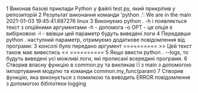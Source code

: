 1
Виконав базові приклади Python у файлі test.py, який прикріпив у репозиторій
2
Результат виконання команди 'python .':
We are in the main
2021-01-03 19:45:41.687276
linux
3
Виконуємо python . -h і появляється текст з опційними аргументами
-h - допомога
-o OPT - ця опція є вибірковою
-l - ввівши цей параметр будуть виведені логи
4
Передавши python . наступний параметр, отримуємо додаткове повідомлення від програми:
З консолі було передано аргумент
========== >> Цей текст також має вивестись << ==========
5
Якщо ввести python . --logs, то будуть виведені усі можливі логи, які прописані всередині програми.
6
Створив власну функцію в common.py та викликав її з main з допомогою імпортування модулю та
команди common.my_func(param)
7
Створив функцію, яка виконується з помилкою та виводить ERROR повідомлення з допомогою бібліотеки logging
